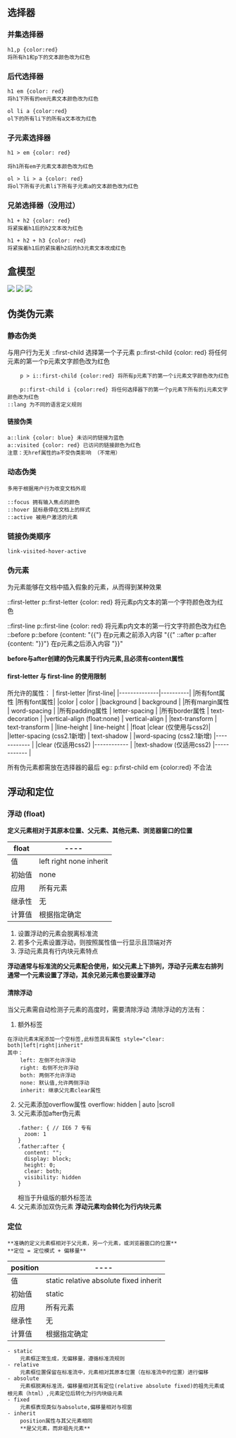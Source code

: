 ## 选择器

### 并集选择器
    h1,p {color:red}
    将所有h1和p下的文本颜色改为红色
### 后代选择器

    h1 em {color: red}
    将h1下所有的em元素文本颜色改为红色
    
    ol li a {color:red}
    ol下的所有li下的所有a文本改为红色

### 子元素选择器

    h1 > em {color: red}
    
    将h1所有em子元素文本颜色改为红色
    
    ol > li > a {color: red}
    将ol下所有子元素li下所有子元素a的文本颜色改为红色

### 兄弟选择器（没用过）
    h1 + h2 {color: red}
    将紧挨着h1后的h2文本改为红色
    
    h1 + h2 + h3 {color: red}
    将紧挨着h1后的紧挨着h2后的h3元素文本改成红色

## 盒模型
  <img src="../../../assets/img/box_model.png" />
  <img src="../../../assets/img/standard_box_model.png" />
  <img src="../../../assets/img/ie_box_model.png" />

## 伪类伪元素

   ### 静态伪类
   与用户行为无关
   ::first-child 选择第一个子元素
        p::first-child {color: red}  将任何元素的第一个p元素文字颜色改为红色

        p > i::first-child {color:red} 将所有p元素下的第一个i元素文字颜色改为红色
    
        p::first-child i {color:red} 将任何选择器下的第一个p元素下所有的i元素文字颜色改为红色
    ::lang 为不同的语言定义规则
   #### 链接伪类

    a::link {color: blue} 未访问的链接为蓝色
    a::visited {color: red} 已访问的链接颜色为红色
    注意：无href属性的a不受伪类影响 （不常用）
   ### 动态伪类
    多用于根据用户行为改变文档外观
    
    ::focus 拥有输入焦点的颜色
    ::hover 鼠标悬停在文档上的样式
    ::active 被用户激活的元素


   ### 链接伪类顺序
    link-visited-hover-active

   ### 伪元素
   为元素能够在文档中插入假象的元素，从而得到某种效果

   ::first-letter
    p::first-letter {color: red} 将元素p内文本的第一个字符颜色改为红色

   ::first-line
    p::first-line {color: red} 将元素p内文本的第一行文字符颜色改为红色
   ::before
    p::before {content: "{{"} 在p元素之前添入内容 "{{"
   ::after
    p::after {content: "}}"} 在p元素之后添入内容 "}}"

   **before与after创建的伪元素属于行内元素,且必须有content属性**
   #### first-letter 与 first-line 的使用限制
   所允许的属性：
   | first-letter |first-line|
   |--------------|----------|
   |所有font属性   |所有font属性|
   |color   |  color  |
   |background   |  background |
   |所有margin属性   | word-spacing  |
   |所有padding属性  | letter-spacing |
   |所有border属性   | text-decoration  |
   |vertical-align (float:none)   | vertical-align  |
   |text-transform   |  text-transform  |
   |line-height   | line-height  |
   |float   |clear  (仅使用与css2)|
   |letter-spacing (css2.1新增)  | text-shadow  |
   |word-spacing (css2.1新增)   |------------ |
   |clear (仅适用css2)   |------------ |
   |text-shadow (仅适用css2)   |------------ |

   所有伪元素都需放在选择器的最后
   eg:: p:first-child em {color:red} 不合法


## 浮动和定位

   ### 浮动 (float)
   **定义元素相对于其原本位置、父元素、其他元素、浏览器窗口的位置**

   | float |----|
   |-------|----|
   |  值   | left right none inherit|
   |  初始值|  none  |
   | 应用 | 所有元素 |
   | 继承性 |  无  |
   | 计算值  | 根据指定确定   |

   1. 设置浮动的元素会脱离标准流
   2. 若多个元素设置浮动，则按照属性值一行显示且顶端对齐
   3. 浮动元素具有行内块元素特点

   **浮动通常与标准流的父元素配合使用，如父元素上下排列，浮动子元素左右排列**
   **通常一个元素设置了浮动，其余兄弟元素也要设置浮动**

   #### 清除浮动
   当父元素需自动检测子元素的高度时，需要清除浮动
   清除浮动的方法有：
   1. 额外标签

    在浮动元素末尾添加一个空标签,此标签具有属性 style="clear: both|left|right|inherit"
    其中：
        left: 左侧不允许浮动
        right: 右侧不允许浮动
        both: 两侧不允许浮动
        none: 默认值,允许两侧浮动
        inherit: 继承父元素clear属性
   2. 父元素添加overflow属性
      overflow: hidden | auto |scroll
   3. 父元素添加after伪元素
      ```
      .father: { // IE6 7 专有
        zoom: 1
      }
      .father:after {
        content: "";
        display: block;
        height: 0;
        clear: both;
        visibility: hidden
      }
      ```
      相当于升级版的额外标签法
   4. 父元素添加双伪元素
      **浮动元素均会转化为行内块元素**
   ### 定位
    **准确的定义元素框相对于父元素，另一个元素，或浏览器窗口的位置**
    **定位 = 定位模式 + 偏移量**

   | position |----|
   |-------|----|
   |  值   | static relative absolute fixed inherit|
   |  初始值|  static  |
   | 应用 | 所有元素 |
   | 继承性 |  无  |
   | 计算值  | 根据指定确定   |

    - static
        元素框正常生成，无偏移量，遵循标准流规则
    - relative
        元素框位置保留在标准流中，元素相对其原本位置（在标准流中的位置）进行偏移
    - absolute
        元素框脱离标准流，偏移量相对其有定位(relative absolute fixed)的祖先元素或根元素（html）,元素定位后转化为行内块级元素
    - fixed
        元素框表现类似与absolute,偏移量相对与视窗
    - inherit
        position属性与其父元素相同
        **是父元素，而非祖先元素**

